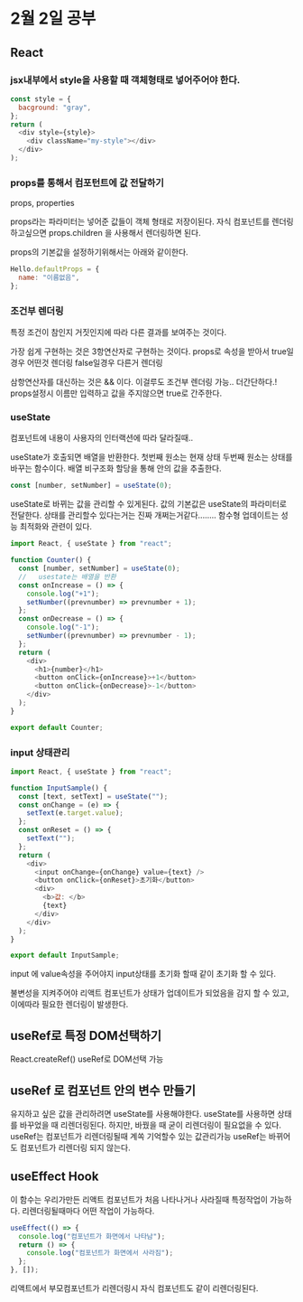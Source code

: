 # 2월 2일 공부

## React

### jsx내부에서 style을 사용할 때 객체형태로 넣어주어야 한다.

```javascript
const style = {
  bacground: "gray",
};
return (
  <div style={style}>
    <div className="my-style"></div>
  </div>
);
```

### props를 통해서 컴포턴트에 값 전달하기

props, properties

props라는 파라미터는 넣어준 값들이 객체 형태로 저장이된다.
자식 컴포넌트를 렌더링 하고싶으면 props.children 을 사용해서 렌더링하면 된다.

props의 기본값을 설정하기위해서는 아래와 같이한다.

```javascript
Hello.defaultProps = {
  name: "이름없음",
};
```

### 조건부 렌더링

특정 조건이 참인지 거짓인지에 따라 다른 결과를 보여주는 것이다.

가장 쉽게 구현하는 것은 3항연산자로 구현하는 것이다. props로 속성을 받아서 true일경우 어떤것 렌더링 false일경우 다른거 렌더링

삼항연산자를 대신하는 것은 && 이다. 이걸루도 조건부 렌더링 가능.. 더간단하다.!
props설정시 이름만 입력하고 값을 주지않으면 true로 간주한다.

### useState

컴포넌트에 내용이 사용자의 인터랙션에 따라 달라질때..

useState가 호출되면 배열을 반환한다.
첫번째 원소는 현재 상태 두번째 원소는 상태를 바꾸는 함수이다.
배열 비구조화 할당을 통해 안의 값을 추출한다.

```javascript
const [number, setNumber] = useState(0);
```

useState로 바뀌는 값을 관리할 수 있게된다.
값의 기본값은 useState의 파라미터로 전달한다.
상태를 관리할수 있다는거는 진짜 개쩌는거같다........
함수형 업데이트는 성능 최적화와 관련이 있다.

```javascript
import React, { useState } from "react";

function Counter() {
  const [number, setNumber] = useState(0);
  //   usestate는 배열을 반환
  const onIncrease = () => {
    console.log("+1");
    setNumber((prevnumber) => prevnumber + 1);
  };
  const onDecrease = () => {
    console.log("-1");
    setNumber((prevnumber) => prevnumber - 1);
  };
  return (
    <div>
      <h1>{number}</h1>
      <button onClick={onIncrease}>+1</button>
      <button onClick={onDecrease}>-1</button>
    </div>
  );
}

export default Counter;
```

### input 상태관리

```javascript
import React, { useState } from "react";

function InputSample() {
  const [text, setText] = useState("");
  const onChange = (e) => {
    setText(e.target.value);
  };
  const onReset = () => {
    setText("");
  };
  return (
    <div>
      <input onChange={onChange} value={text} />
      <button onClick={onReset}>초기화</button>
      <div>
        <b>값: </b>
        {text}
      </div>
    </div>
  );
}

export default InputSample;
```

input 에 value속성을 주어야지 input상태를 초기화 할때 같이 초기화 할 수 있다.

불변성을 지켜주어야 리액트 컴포넌트가 상태가 업데이트가 되었음을 감지 할 수 있고, 이에따라 필요한 렌더링이 발생한다.

## useRef로 특정 DOM선택하기

React.createRef()
useRef로 DOM선택 가능

## useRef 로 컴포넌트 안의 변수 만들기

유지하고 싶은 값을 관리하려면 useState를 사용해야한다.
useState를 사용하면 상태를 바꾸었을 때 리렌더링된다. 하지만, 바꿨을 때 굳이 리렌더링이 필요없을 수 있다.
useRef는 컴포넌트가 리렌더링될때 계쏙 기억할수 있는 값관리가능
useRef는 바뀌어도 컴포넌트가 리렌더링 되지 않는다.

## useEffect Hook

이 함수는 우리가만든 리액트 컴포넌트가 처음 나타나거나 사라질때 특정작업이 가능하다.
리렌더링될때마다 어떤 작업이 가능하다.

```javascript
useEffect(() => {
  console.log("컴포넌트가 화면에서 나타남");
  return () => {
    console.log("컴포넌트가 화면에서 사라짐");
  };
}, []);
```

리액트에서 부모컴포넌트가 리렌더링시 자식 컴포넌트도 같이 리렌더링된다.

